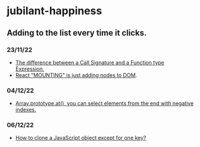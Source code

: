 # jubilant-happiness

## Adding to the list every time it clicks.

### 23/11/22
- [The difference between a Call Signature and a Function type Expression.](https://www.typescriptlang.org/docs/handbook/2/functions.html#call-signatures)
- [React "MOUNTING" is just adding nodes to DOM](https://stackoverflow.com/a/31559566/7525907). 

### 04/12/22
- [Array.prototype.at(), you can select elements from the end with negative indexes.](https://developer.mozilla.org/en-US/docs/Web/JavaScript/Reference/Global_Objects/Array/at)


### 06/12/22
- [How to clone a JavaScript object except for one key?]([https://developer.mozilla.org/en-US/docs/Web/JavaScript/Reference/Global_Objects/Array/at](https://developer.mozilla.org/en-US/docs/Web/JavaScript/Reference/Operators/Destructuring_assignment))

